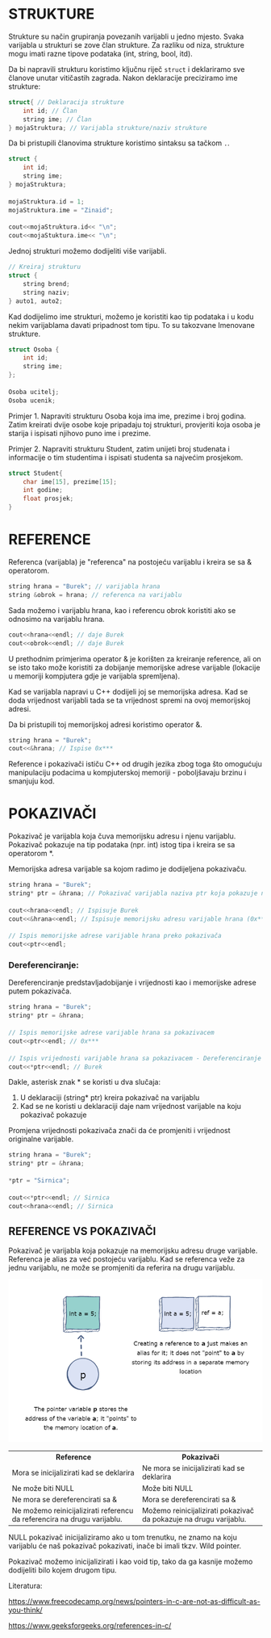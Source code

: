 # STRUKTURE

Strukture su način grupiranja povezanih varijabli u jedno mjesto. Svaka varijabla u strukturi se zove član strukture. Za razliku od niza, strukture mogu imati razne tipove podataka (int, string, bool, itd).

Da bi napravili strukturu koristimo ključnu riječ ```struct``` i deklariramo sve članove unutar vitičastih zagrada. Nakon deklaracije preciziramo ime strukture:

```c++
struct{ // Deklaracija strukture
    int id; // Član
    string ime; // Član
} mojaStruktura; // Varijabla strukture/naziv strukture
```
Da bi pristupili članovima strukture koristimo sintaksu sa tačkom ```.```.

```c++
struct {
    int id;
    string ime;
} mojaStruktura;

mojaStruktura.id = 1;
mojaStruktura.ime = "Zinaid";

cout<<mojaStruktura.id<< "\n";
cout<<mojaStuktura.ime<< "\n";
```

Jednoj strukturi možemo dodijeliti više varijabli.

```c++
// Kreiraj strukturu
struct {
    string brend;
    string naziv;
} auto1, auto2;
```

Kad dodijelimo ime strukturi, možemo je koristiti kao tip podataka i u kodu nekim varijablama davati pripadnost tom tipu. To su takozvane Imenovane strukture.

```c++
struct Osoba {
    int id;
    string ime;
};

Osoba ucitelj;
Osoba ucenik;
```

Primjer 1. Napraviti strukturu Osoba koja ima ime, prezime i broj godina. Zatim kreirati dvije osobe koje pripadaju toj strukturi, provjeriti koja osoba je starija i ispisati njihovo puno ime i prezime.

Primjer 2. Napraviti strukturu Student, zatim unijeti broj studenata i informacije o tim studentima i ispisati studenta sa najvećim prosjekom.

```c++
struct Student{
    char ime[15], prezime[15];
    int godine;
    float prosjek;
}
```
# REFERENCE

Referenca (varijabla) je "referenca" na postojeću varijablu i kreira se sa & operatorom.

```c++
string hrana = "Burek"; // varijabla hrana
string &obrok = hrana; // referenca na varijablu
```

Sada možemo i varijablu hrana, kao i referencu obrok koristiti ako se odnosimo na varijablu hrana.
```c++
cout<<hrana<<endl; // daje Burek
cout<<obrok<<endl; // daje Burek
```

U prethodnim primjerima operator & je korišten za kreiranje reference, ali on se isto tako može koristiti za dobijanje memorijske adrese varijable (lokacije u memoriji kompjutera gdje je varijabla spremljena).

Kad se varijabla napravi u C++ dodijeli joj se memorijska adresa. Kad se doda vrijednost varijabli tada se ta vrijednost spremi na ovoj memorijskoj adresi. 

Da bi pristupili toj memorijskoj adresi koristimo operator &.

```c++
string hrana = "Burek";
cout<<&hrana; // Ispise 0x***
```

Reference i pokazivači ističu C++ od drugih jezika zbog toga što omogućuju manipulaciju podacima u kompjuterskoj memoriji - poboljšavaju brzinu i smanjuju kod.

# POKAZIVAČI

Pokazivač je varijabla koja čuva memorijsku adresu i njenu varijablu. Pokazivač pokazuje na tip podataka (npr. int) istog tipa i kreira se sa operatorom $*$.

Memorijska adresa varijable sa kojom radimo je dodijeljena pokazivaču.

```c++
string hrana = "Burek";
string* ptr = &hrana; // Pokazivač varijabla naziva ptr koja pokazuje na adresu varijable hrana

cout<<hrana<<endl; // Ispisuje Burek
cout<<&hrana<<endl; // Ispisuje memorijsku adresu varijable hrana (0x***)

// Ispis memorijske adrese varijable hrana preko pokazivača
cout<<ptr<<endl;

```

### Dereferenciranje:

Dereferenciranje predstavljadobijanje i vrijednosti kao i memorijske adrese putem pokazivača.

```c++
string hrana = "Burek";
string* ptr = &hrana;

// Ispis memorijske adrese varijable hrana sa pokazivacem
cout<<ptr<<endl; // 0x***

// Ispis vrijednosti varijable hrana sa pokazivacem - Dereferenciranje
cout<<*ptr<<endl; // Burek
```
Dakle, asterisk znak * se koristi u dva slučaja:
1. U deklaraciji (string* ptr) kreira pokazivač na varijablu
2. Kad se ne koristi u deklaraciji daje nam vrijednost varijable na koju pokazivač pokazuje
   
Promjena vrijednosti pokazivača znači da će promjeniti i vrijednost originalne varijable.

```c++
string hrana = "Burek";
string* ptr = &hrana;

*ptr = "Sirnica";

cout<<*ptr<<endl; // Sirnica
cout<<hrana<<endl; // Sirnica
```

## REFERENCE VS POKAZIVAČI

Pokazivač je varijabla koja pokazuje na memorijsku adresu druge varijable. Referenca je alias za već postojeću varijablu. Kad se referenca veže za jednu varijablu, ne može se promjeniti da referira na drugu varijablu.

<div style="text-align:center"><img src="../images/refvspoint.png" /></div>

<table>
<tr>
<th>Reference</th>
<th>Pokazivači</th>
</tr>
<tr>
<td>Mora se inicijalizirati kad se deklarira</td>
<td>Ne mora se inicijalizirati kad se deklarira</td>
</tr>
<tr>
<td>Ne može biti NULL</td>
<td>Može biti NULL</td>
</tr>
<tr>
<td>Ne mora se dereferencirati sa &</td>
<td>Mora se dereferencirati sa &</td>
</tr>
<tr>
<td>Ne možemo reinicijalizirati referencu da referencira na drugu varijablu.</td>
<td>Možemo reinicijalizirati pokazivač da pokazuje na drugu varijablu.</td>
</tr>
</table>

NULL pokazivač inicijaliziramo ako u tom trenutku, ne znamo na koju varijablu će naš pokazivač pokazivati, inače bi imali tkzv. Wild pointer.

Pokazivač možemo inicijalizirati i kao void tip, tako da ga kasnije možemo dodijeliti bilo kojem drugom tipu.

Literatura:

https://www.freecodecamp.org/news/pointers-in-c-are-not-as-difficult-as-you-think/

https://www.geeksforgeeks.org/references-in-c/